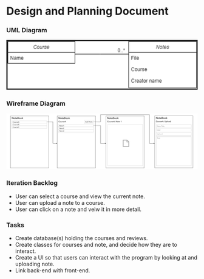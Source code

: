 # Design and Planning Document

### UML Diagram
![uml](uml.png)

### Wireframe Diagram

![wire](wire.png)

### Iteration Backlog

* User can select a course and view the current note.
* User can upload a note to a course.
* User can click on a note and veiw it in more detail.

### Tasks
* Create database(s) holding the courses and reviews.
* Create classes for courses and note, and decide how they are to interact.
* Create a UI so that users can interact with the program by looking at and uploading note.
* Link back-end with front-end. 
